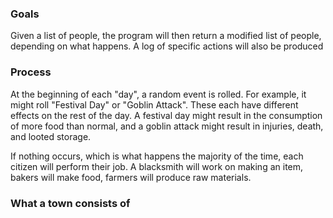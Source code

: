 ### Goals

Given a list of people, the program will then return a modified list of people, depending on what happens. A log of specific actions will also be produced

### Process
At the beginning of each "day", a random event is rolled. For example, it might roll "Festival Day" or "Goblin Attack". These each have different effects on the rest of the day. A festival day might result in the consumption of more food than normal, and a goblin attack might result in injuries, death, and looted storage.

If nothing occurs, which is what happens the majority of the time, each citizen will perform their job. A blacksmith will work on making an item, bakers will make food, farmers will produce raw materials.

### What a town consists of

